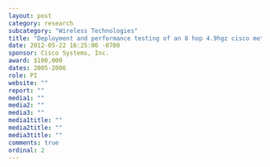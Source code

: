 ```yaml
---
layout: post
category: research
subcategory: "Wireless Technologies"
title: "Deployment and performance testing of an 8 hop 4.9hgz cisco metro grid on the smart road"
date: 2012-05-22 16:25:06 -0700
sponsor: Cisco Systems, Inc.
award: $100,000
dates: 2005-2006
role: PI
website: ""
report: ""
media1: ""
media2: ""
media3: ""
media1title: ""
media2title: ""
media3title: ""
comments: true
ordinal: 2
---
```

